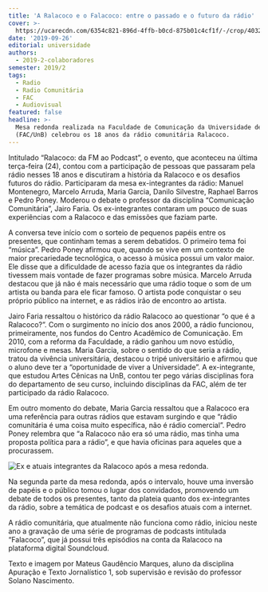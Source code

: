 ```yaml
---
title: 'A Ralacoco e o Falacoco: entre o passado e o futuro da rádio'
cover: >-
  https://ucarecdn.com/6354c821-896d-4ffb-b0cd-875b01c4cf1f/-/crop/4032x2723/0,301/-/preview/
date: '2019-09-26'
editorial: universidade
authors:
  - 2019-2-colaboradores
semester: 2019/2
tags:
  - Radio
  - Radio Comunitária
  - FAC
  - Audiovisual
featured: false
headline: >-
  Mesa redonda realizada na Faculdade de Comunicação da Universidade de Brasília
  (FAC/UnB) celebrou os 18 anos da rádio comunitária Ralacoco.
---
```

Intitulado “Ralacoco: da FM ao Podcast”, o evento, que aconteceu na última terça-feira (24), contou com a participação de pessoas que passaram pela rádio nesses 18 anos e discutiram a história da Ralacoco e os desafios futuros do rádio. Participaram da mesa ex-integrantes da rádio: Manuel Montenegro, Marcelo Arruda, Maria Garcia, Danilo Silvestre, Raphael Barros e Pedro Poney. Moderou o debate o professor da disciplina “Comunicação Comunitária”, Jairo Faria. Os ex-integrantes contaram um pouco de suas experiências com a Ralacoco e das emissões que faziam parte.



A conversa teve início com o sorteio de pequenos papéis entre os presentes, que continham temas a serem debatidos. O primeiro tema foi “música”. Pedro Poney afirmou que, quando se vive em um contexto de maior precariedade tecnológica, o acesso à música possui um valor maior. Ele disse que a dificuldade de acesso fazia que os integrantes da rádio tivessem mais vontade de fazer programas sobre música. Marcelo Arruda destacou que já não é mais necessário que uma rádio toque o som de um artista ou banda para ele ficar famoso. O artista pode conquistar o seu próprio público na internet, e as rádios irão de encontro ao artista.



Jairo Faria ressaltou o histórico da rádio Ralacoco ao questionar “o que é a Ralacoco?”. Com o surgimento no início dos anos 2000, a rádio funcionou, primeiramente, nos fundos do Centro Acadêmico de Comunicação. Em 2010, com a reforma da Faculdade, a rádio ganhou um novo estúdio, microfone e mesas. Maria Garcia, sobre o sentido do que seria a rádio, tratou da vivência universitária, destacou o tripé universitário e afirmou que o aluno deve ter a “oportunidade de viver a Universidade”. A ex-integrante, que estudou Artes Cênicas na UnB, contou ter pego várias disciplinas fora do departamento de seu curso, incluindo disciplinas da FAC, além de ter participado da rádio Ralacoco.



Em outro momento do debate, Maria Garcia ressaltou que a Ralacoco era uma referência para outras rádios que estavam surgindo e que “rádio comunitária é uma coisa muito específica, não é rádio comercial”. Pedro Poney relembra que “a Ralacoco não era só uma rádio, mas tinha uma proposta política para a rádio”, e que havia oficinas para aqueles que a procurassem.



![Ex e atuais integrantes da Ralacoco após a mesa redonda.](https://ucarecdn.com/20b036da-0405-4fe8-8845-7fe5295991fe/-/crop/3720x2730/0,294/-/preview/-/enhance/42/ "Ex e atuais integrantes da Ralacoco após a mesa redonda.")

Na segunda parte da mesa redonda, após o intervalo, houve uma inversão de papéis e o público tomou o lugar dos convidados, promovendo um debate de todos os presentes, tanto da plateia quanto dos ex-integrantes da rádio, sobre a temática de podcast e os desafios atuais com a internet.



A rádio comunitária, que atualmente não funciona como rádio, iniciou neste ano a gravação de uma série de programas de podcasts intitulada “Falacoco”, que já possui três episódios na conta da Ralacoco na plataforma digital Soundcloud.



Texto e imagem por Mateus Gaudêncio Marques, aluno da disciplina Apuração e Texto Jornalístico 1, sob supervisão e revisão do professor Solano Nascimento.
